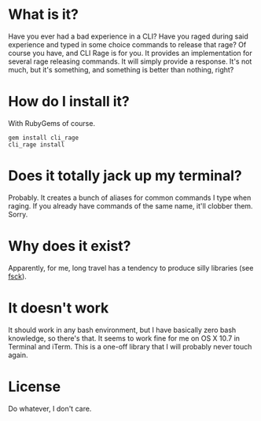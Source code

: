 # What is it?

Have you ever had a bad experience in a CLI? Have you raged during said experience and typed in some choice commands to release that rage? Of course you have, and CLI Rage is for you. It provides an implementation for several rage releasing commands. It will simply provide a response. It's not much, but it's something, and something is better than nothing, right?

# How do I install it?

With RubyGems of course.

    gem install cli_rage
    cli_rage install

# Does it totally jack up my terminal?

Probably. It creates a bunch of aliases for common commands I type when raging. If you already have commands of the same name, it'll clobber them. Sorry.

# Why does it exist?

Apparently, for me, long travel has a tendency to produce silly libraries (see [fsck](https://github.com/thorncp/fsck)).

# It doesn't work

It should work in any bash environment, but I have basically zero bash knowledge, so there's that. It seems to work fine for me on OS X 10.7 in Terminal and iTerm. This is a one-off library that I will probably never touch again.

# License

Do whatever, I don't care.